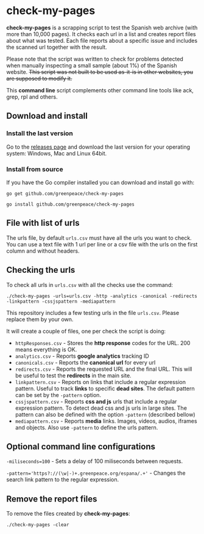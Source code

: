 # check-my-pages

**check-my-pages** is a scrapping script to test the Spanish web archive (with more than 10,000 pages). It checks each url in a list and creates report files about what was tested. Each file reports about a specific issue and includes the scanned url together with the result.

Please note that the script was written to check for problems detected when manually inspecting a small sample (about 1%) of the Spanish website. ~~This script was not built to be used as-it-is in other websites, you are supposed to modify it.~~

This **command line** script complements other command line tools like ack, grep, rpl and others.

## Download and install

### Install the last version

Go to the [releases page](https://github.com/greenpeace/check-my-pages/releases) and download the last version for your operating system: Windows, Mac and Linux 64bit.

### Install from source

If you have the Go compiler installed you can download and install go with:

```
go get github.com/greenpeace/check-my-pages

go install github.com/greenpeace/check-my-pages
```

## File with list of urls

The urls file, by default `urls.csv` must have all the urls you want to check. You can use a text file with 1 url per line or a csv file with the urls on the first column and without headers.

## Checking the urls

To check all urls in `urls.csv` with all the checks use the command:

```
./check-my-pages -urls=urls.csv -http -analytics -canonical -redirects -linkpattern -cssjspattern -mediapattern
```

This repository includes a few testing urls in the file `urls.csv`. Please replace them by your own.

It will create a couple of files, one per check the script is doing:
* `httpResponses.csv` - Stores the **http response** codes for the URL. 200 means everything is OK.
* `analytics.csv` - Reports **google analytics** tracking ID
* `canonicals.csv` - Reports the **canonical url** for every url
* `redirects.csv` - Reports the requested URL and the final URL. This will be useful to test the **redirects** in the main site.
* `linkpattern.csv` - Reports on links that include a regular expression pattern. Useful to track **links** to specific **dead sites**. The default pattern can be set by the `-pattern` option.
* `cssjspattern.csv` - Reports **css and js** urls that include a regular expression pattern. To detect dead css and js urls in large sites. The pattern can also be defined with the option `-pattern` (described bellow)
* `mediapattern.csv` - Reports **media** links. Images, videos, audios, iframes and objects. Also use `-pattern` to define the urls pattern.

## Optional command line configurations

`-miliseconds=100` - Sets a delay of 100 miliseconds between requests.

`-pattern='https?://(\w|-)+.greenpeace.org/espana/.+'` - Changes the search link pattern to the regular expression.

## Remove the report files

To remove the files created by **check-my-pages**:

```
./check-my-pages -clear 
```
